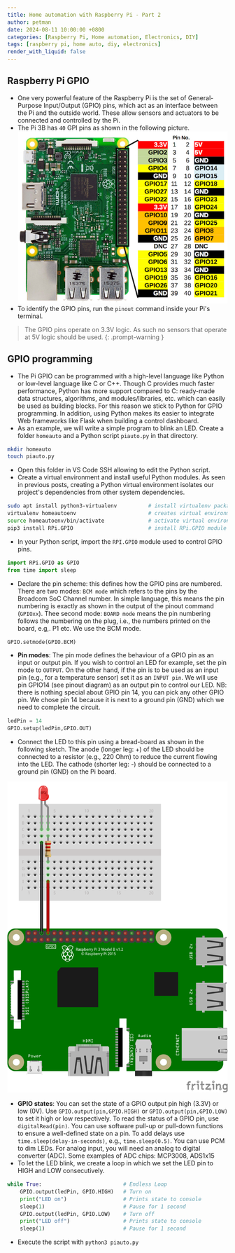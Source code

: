```yaml
---
title: Home automation with Raspberry Pi - Part 2
author: petman
date: 2024-08-11 10:00:00 +0800
categories: [Raspberry Pi, Home automation, Electronics, DIY]
tags: [raspberry pi, home auto, diy, electronics]
render_with_liquid: false
---
```


## Raspberry Pi GPIO
- One very powerful feature of the Raspberry Pi is the set of General-Purpose Input/Output (GPIO) pins, which act as an interface between the Pi and the outside world. These allow sensors and actuators to be connected and controlled by the Pi.
- The Pi 3B has `40` GPI pins as shown in the following picture.
![Pi 3B pinout](assets/imgs/rpi/pi-3b-pinout.jpg)
- To identify the GPIO pins, run the `pinout` command inside your Pi's terminal.

> The GPIO pins operate on 3.3V logic. As such no sensors that operate at 5V logic should be used.
{: .prompt-warning }

## GPIO programming
- The Pi GPIO can be programmed with a high-level language like Python or low-level language like C or C++.  Though C provides much faster performance, Python has more support compared to C: ready-made data structures, algorithms, and modules/libraries, etc. which can easily be used as building blocks. For this reason we stick to Python for GPIO programming. In addition, using Python makes its easier to integrate Web frameworks like Flask when building a control dashboard.
- As an example, we will write a simple program to blink an LED. Create a folder `homeauto` and a Python script `piauto.py` in that directory.
```bash
mkdir homeauto
touch piauto.py
```
- Open this folder in VS Code SSH allowing to edit the Python script.
- Create a virtual environment and install useful Python modules. As seen in previous posts, creating a Python virtual environment isolates our project's dependencies from other system dependencies.
```bash
sudo apt install python3-virtualenv          # install virtualenv package systemwide
virtualenv homeautoenv                       # creates virtual environment
source homeautoenv/bin/activate              # activate virtual environment
pip3 install RPi.GPIO                        # install RPi.GPIO module in virtual environment
```
- In your Python script, import the `RPI.GPIO` module used to control GPIO pins.
```python
import RPi.GPIO as GPIO
from time import sleep 
```
- Declare the pin scheme: this defines how the GPIO pins are numbered. There are two modes: `BCM mode` which refers to the pins by the Broadcom SoC Channel number. In simple language, this means the pin numbering is exactly as shown in the output of the pinout command (`GPIOxx`). Thee second mode: `BOARD mode` means the pin numbering follows the numbering on the plug, i.e., the numbers printed on the board, e.g,. P1 etc. We use the BCM mode.

```python
GPIO.setmode(GPIO.BCM)
```
- **Pin modes**: The pin mode defines the behaviour of a GPIO pin as an input or output pin. If you wish to control an LED for example, set the pin mode to `OUTPUT`. On the other hand, if the pin is to be used as an input pin (e.g., for a temperature sensor) set it as an `INPUT pin`. We will use pin GPIO14 (see pinout diagram) as an output pin to control our LED. NB: there is nothing special about GPIO pin 14, you can pick any other GPIO pin. We chose pin 14 because it is next to a ground pin (GND) which we need to complete the circuit. 

```python
ledPin = 14
GPIO.setup(ledPin,GPIO.OUT)
```
- Connect the LED to this pin using a bread-board as shown in the following sketch. The anode (longer leg: +) of the LED should be connected to a resistor (e.g., 220 Ohm) to reduce the current flowing into the LED. The cathode (shorter leg: -) should be connected to a ground pin (GND) on the Pi board. 

![Pi 3B pinout](assets/imgs/rpi/rpi-blink.png)


- **GPIO states**: You can set the state of a GPIO output pin high (3.3V) or low (0V). Use `GPIO.output(pin,GPIO.HIGH)` or `GPIO.output(pin,GPIO.LOW)` to set it high or low respectively.
To read the status of a GPIO pin, use `digitalRead(pin)`. You can use software pull-up or pull-down functions to ensure a well-defined state on a pin.
To add delays use `time.sleep(delay-in-seconds)`, e.g., `time.sleep(0.5)`. You can use PCM to dim LEDs.
For analog input, you will need an analog to digital converter (ADC). Some examples of ADC chips: MCP3008, ADS1x15
- To let the LED blink, we create a loop in which we set the LED pin to HIGH and LOW consecutively.

```python
while True:                          # Endless Loop
    GPIO.output(ledPin, GPIO.HIGH)   # Turn on
    print("LED on")                  # Prints state to console
    sleep(1)                         # Pause for 1 second
    GPIO.output(ledPin, GPIO.LOW)    # Turn off
    print("LED off")                 # Prints state to console
    sleep(1)                         # Pause for 1 second
```
- Execute the script with `python3 piauto.py`